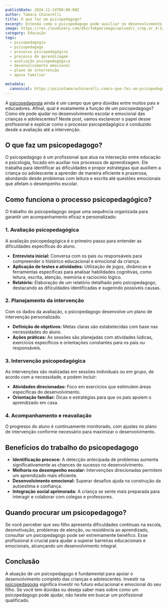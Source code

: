 ```yaml
---
publishDate: 2024-11-24T00:00:00Z
author: Tamara Chinarelli
title: O que faz um psicopedagogo?
excerpt: Entenda como o psicopedagogo pode auxiliar no desenvolvimento escolar e emocional das crianças.
image: https://res.cloudinary.com/dkzcfwkpm/image/upload/c_crop,ar_4:3/v1732759601/1732479440563_zzlwuy.jpg
category: Educação
tags:
  - psicopedagogia
  - psicopedagogo
  - processo psicopedagógico
  - processo de aprendizagem
  - avaliação psicopedagógica
  - desenvolvimento emocional
  - plano de intervenção
  - apoio familiar

metadata:
  canonical: https://psicotamarachinarelli.com/o-que-faz-um-psicopedagogo
---
```


A [psicopedagogia](/o-que-e-psicopedagogia) ainda é um campo que gera dúvidas entre muitos pais e educadores. Afinal, qual é exatamente a função de um psicopedagogo? Como ele pode ajudar no desenvolvimento escolar e emocional das crianças e adolescentes? Neste post, vamos esclarecer o papel desse profissional e explicar como o processo psicopedagógico é conduzido desde a avaliação até a intervenção.

## O que faz um psicopedagogo?

O psicopedagogo é um profissional que atua na interseção entre educação e psicologia, focado em auxiliar nos processos de aprendizagem. Ele trabalha para identificar as dificuldades e propor estratégias que auxiliem a criança ou adolescente a aprender de maneira eficiente e prazerosa, abordando desde problemas com leitura e escrita até questões emocionais que afetam o desempenho escolar.

## Como funciona o processo psicopedagógico?

O trabalho do psicopedagogo segue uma sequência organizada para garantir um acompanhamento eficaz e personalizado:

### 1. **Avaliação psicopedagógica**

A avaliação psicopedagógica é o primeiro passo para entender as dificuldades específicas do aluno.

- **Entrevista inicial:** Conversa com os pais ou responsáveis para compreender o histórico educacional e emocional da criança.
- **Aplicação de testes e atividades:** Utilização de jogos, dinâmicas e ferramentas específicas para analisar habilidades cognitivas, como leitura, escrita, atenção, memória e raciocínio lógico.
- **Relatório:** Elaboração de um relatório detalhado pelo psicopedagogo, destacando as dificuldades identificadas e sugerindo possíveis causas.

### 2. **Planejamento da intervenção**

Com os dados da avaliação, o psicopedagogo desenvolve um plano de intervenção personalizado.

- **Definição de objetivos:** Metas claras são estabelecidas com base nas necessidades do aluno.
- **Ações práticas:** As sessões são planejadas com atividades lúdicas, exercícios específicos e orientações constantes para os pais ou responsáveis.

### 3. **Intervenção psicopedagógica**

As intervenções são realizadas em sessões individuais ou em grupo, de acordo com a necessidade, e podem incluir:

- **Atividades direcionadas:** Foco em exercícios que estimulem áreas específicas do desenvolvimento.
- **Orientação familiar:** Dicas e estratégias para que os pais apoiem o aprendizado em casa.

### 4. **Acompanhamento e reavaliação**

O progresso do aluno é continuamente monitorado, com ajustes no plano de intervenção conforme necessário para maximizar o desenvolvimento.

## Benefícios do trabalho do psicopedagogo

- **Identificação precoce:** A detecção antecipada de problemas aumenta significativamente as chances de sucesso no desenvolvimento.
- **Melhoria no desempenho escolar:** Intervenções direcionadas permitem um aprendizado mais eficiente.
- **Desenvolvimento emocional:** Superar desafios ajuda na construção da autoestima e confiança.
- **Integração social aprimorada:** A criança se sente mais preparada para interagir e colaborar com colegas e professores.

## Quando procurar um psicopedagogo?

Se você perceber que seu filho apresenta dificuldades contínuas na escola, desmotivação, problemas de atenção, ou resistência ao aprendizado, consultar um psicopedagogo pode ser extremamente benéfico. Esse profissional é crucial para ajudar a superar barreiras educacionais e emocionais, alcançando um desenvolvimento integral.

## Conclusão

A atuação de um psicopedagogo é fundamental para apoiar o desenvolvimento completo das crianças e adolescentes. Investir na [psicopedagogia](/o-que-e-psicopedagogia) significa investir no futuro educacional e emocional do seu filho. Se você tem dúvidas ou deseja saber mais sobre como um psicopedagogo pode ajudar, não hesite em buscar um profissional qualificado.
